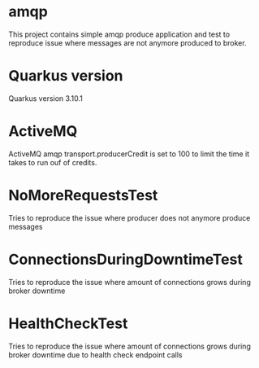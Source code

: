 # amqp

This project contains simple amqp produce application and test to reproduce issue where messages are not anymore produced to broker.

# Quarkus version
Quarkus version 3.10.1

# ActiveMQ
ActiveMQ amqp transport.producerCredit is set to 100 to limit the time it takes to run ouf of credits.

# NoMoreRequestsTest
Tries to reproduce the issue where producer does not anymore produce messages

# ConnectionsDuringDowntimeTest
Tries to reproduce the issue where amount of connections grows during broker downtime

# HealthCheckTest
Tries to reproduce the issue where amount of connections grows during broker downtime due to health check endpoint calls




